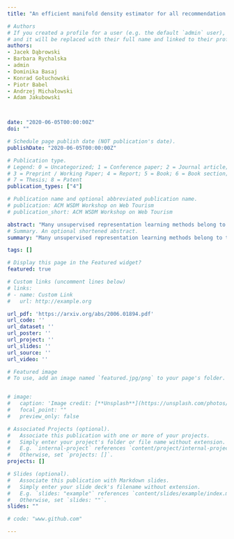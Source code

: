 ```yaml
---
title: "An efficient manifold density estimator for all recommendation systems"

# Authors
# If you created a profile for a user (e.g. the default `admin` user), write the username (folder name) here 
# and it will be replaced with their full name and linked to their profile.
authors:
- Jacek Dąbrowski
- Barbara Rychalska
- admin
- Dominika Basaj 
- Konrad Gołuchowski
- Piotr Babel
- Andrzej Michałowski
- Adam Jakubowski



date: "2020-06-05T00:00:00Z"
doi: ""

# Schedule page publish date (NOT publication's date).
publishDate: "2020-06-05T00:00:00Z"

# Publication type.
# Legend: 0 = Uncategorized; 1 = Conference paper; 2 = Journal article;
# 3 = Preprint / Working Paper; 4 = Report; 5 = Book; 6 = Book section;
# 7 = Thesis; 8 = Patent
publication_types: ["4"]

# Publication name and optional abbreviated publication name.
# publication: ACM WSDM Workshop on Web Tourism
# publication_short: ACM WSDM Workshop on Web Tourism

abstract: "Many unsupervised representation learning methods belong to the class of similarity learning models. While various modality-specific approaches exist for different types of data, a core property of many methods is that representations of similar inputs are close under some similarity function. We propose EMDE (Efficient Manifold Density Estimator) - a framework utilizing arbitrary vector representations with the property of local similarity to succinctly represent smooth probability densities on Riemannian manifolds. Our approximate representation has the desirable properties of being fixed-size and having simple additive compositionality, thus being especially amenable to treatment with neural networks - both as input and output format, producing efficient conditional estimators. We generalize and reformulate the problem of multi-modal recommendations as conditional, weighted density estimation on manifolds. Our approach allows for trivial inclusion of multiple interaction types, modalities of data as well as interaction strengths for any recommendation setting. Applying EMDE to both top-k and session-based recommendation settings, we establish new state-of-the-art results on multiple open datasets in both uni-modal and multi-modal settings.."
# Summary. An optional shortened abstract.
summary: "Many unsupervised representation learning methods belong to the class of similarity learning models. While various modality-specific approaches exist for different types of data, a core property of many methods is that representations of similar inputs are close under some similarity function. We propose EMDE (Efficient Manifold Density Estimator) - a framework utilizing arbitrary vector representations with the property of local similarity to succinctly represent smooth probability densities on Riemannian manifolds. Our approximate representation has the desirable properties of being fixed-size and having simple additive compositionality, thus being especially amenable to treatment with neural networks - both as input and output format, producing efficient conditional estimators. We generalize and reformulate the problem of multi-modal recommendations as conditional, weighted density estimation on manifolds. Our approach allows for trivial inclusion of multiple interaction types, modalities of data as well as interaction strengths for any recommendation setting. Applying EMDE to both top-k and session-based recommendation settings, we establish new state-of-the-art results on multiple open datasets in both uni-modal and multi-modal settings."

tags: []

# Display this page in the Featured widget?
featured: true

# Custom links (uncomment lines below)
# links:
# - name: Custom Link
#   url: http://example.org

url_pdf: 'https://arxiv.org/abs/2006.01894.pdf'
url_code: ''
url_dataset: ''
url_poster: ''
url_project: ''
url_slides: ''
url_source: ''
url_video: ''

# Featured image
# To use, add an image named `featured.jpg/png` to your page's folder. 


# image:
#   caption: 'Image credit: [**Unsplash**](https://unsplash.com/photos/pLCdAaMFLTE)'
#   focal_point: ""
#   preview_only: false

# Associated Projects (optional).
#   Associate this publication with one or more of your projects.
#   Simply enter your project's folder or file name without extension.
#   E.g. `internal-project` references `content/project/internal-project/index.md`.
#   Otherwise, set `projects: []`.
projects: []

# Slides (optional).
#   Associate this publication with Markdown slides.
#   Simply enter your slide deck's filename without extension.
#   E.g. `slides: "example"` references `content/slides/example/index.md`.
#   Otherwise, set `slides: ""`.
slides: ""

# code: "www.github.com"

---
```

